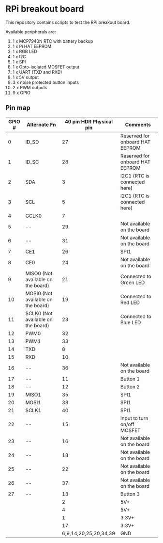 # RPi breakout board

This repository contains scripts to test the RPi breakout board.

Available peripherals are:

1. 1 x MCP7940N RTC with battery backup
2. 1 x Pi HAT EEPROM
3. 1 x RGB LED
4. 1 x I2C
5. 1 x SPI
6. 1 x Opto-isolated MOSFET output
7. 1 x UART (TXD and RXD)
8. 1 x 5V output
9. 3 x noise protected button inputs
10. 2 x PWM outputs
11. 9 x GPIO

## Pin map

| GPIO # | Alternate Fn                       | 40 pin HDR Physical pin | Comments                        |
|--------|------------------------------------|-------------------------|---------------------------------|
| 0      | ID_SD                              | 27                      | Reserved for onboard HAT EEPROM |
| 1      | ID_SC                              | 28                      | Reserved for onboard HAT EEPROM |
| 2      | SDA                                | 3                       | I2C1 (RTC is connected here)    |
| 3      | SCL                                | 5                       | I2C1 (RTC is connected here)    |
| 4      | GCLK0                              | 7                       |                                 |
| 5      | --                                 | 29                      | Not available on the board      |
| 6      | --                                 | 31                      | Not available on the board      |
| 7      | CE1                                | 26                      | SPI1                            |
| 8      | CE0                                | 24                      | Not available on the board      |
| 9      | MISO0 (Not available on the board) | 21                      | Connected to Green LED          |
| 10     | MOSI0 (Not available on the board) | 19                      | Connected to Red LED            |
| 11     | SCLK0 (Not available on the board) | 23                      | Connected to Blue LED           |
| 12     | PWM0                               | 32                      |                                 |
| 13     | PWM1                               | 33                      |                                 |
| 14     | TXD                                | 8                       |                                 |
| 15     | RXD                                | 10                      |                                 |
| 16     | --                                 | 36                      | Not available on the board      |
| 17     | --                                 | 11                      | Button 1                        |
| 18     | --                                 | 12                      | Button 2                        |
| 19     | MISO1                              | 35                      | SPI1                            |
| 20     | MOSI1                              | 38                      | SPI1                            |
| 21     | SCLK1                              | 40                      | SPI1                            |
| 22     | --                                 | 15                      | Input to turn on/off MOSFET     |
| 23     | --                                 | 16                      | Not available on the board      |
| 24     | --                                 | 18                      | Not available on the board      |
| 25     | --                                 | 22                      | Not available on the board      |
| 26     | --                                 | 37                      | Not available on the board      |
| 27     | --                                 | 13                      | Button 3                        |
|        |                                    | 2                       | 5V+                             |
|        |                                    | 4                       | 5V+                             |
|        |                                    | 1                       | 3.3V+                           |
|        |                                    | 17                      | 3.3V+                           |
|        |                                    | 6,9,14,20,25,30,34,39   | GND                             |
